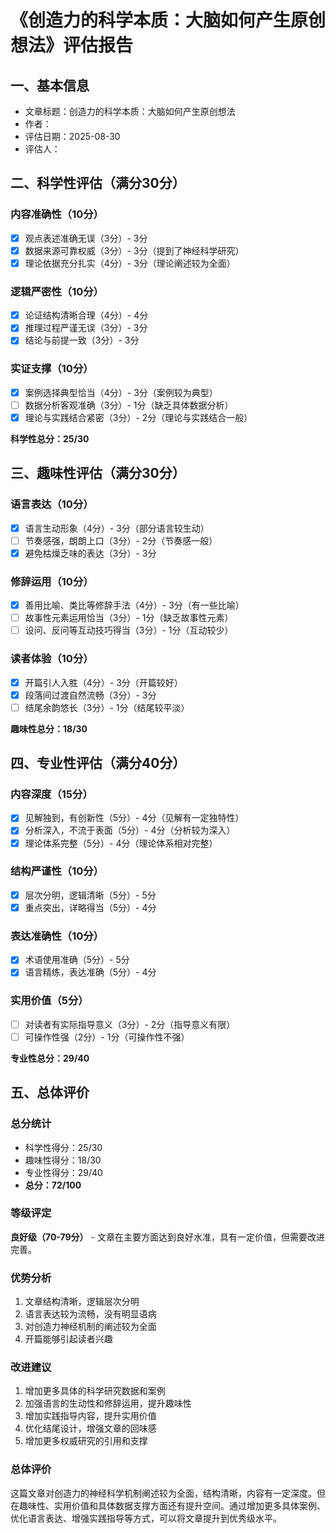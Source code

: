 # 《创造力的科学本质：大脑如何产生原创想法》评估报告

## 一、基本信息
- 文章标题：创造力的科学本质：大脑如何产生原创想法
- 作者：
- 评估日期：2025-08-30
- 评估人：

## 二、科学性评估（满分30分）

### 内容准确性（10分）
- [x] 观点表述准确无误（3分）- 3分
- [x] 数据来源可靠权威（3分）- 3分（提到了神经科学研究）
- [x] 理论依据充分扎实（4分）- 3分（理论阐述较为全面）

### 逻辑严密性（10分）
- [x] 论证结构清晰合理（4分）- 4分
- [x] 推理过程严谨无误（3分）- 3分
- [x] 结论与前提一致（3分）- 3分

### 实证支撑（10分）
- [x] 案例选择典型恰当（4分）- 3分（案例较为典型）
- [ ] 数据分析客观准确（3分）- 1分（缺乏具体数据分析）
- [x] 理论与实践结合紧密（3分）- 2分（理论与实践结合一般）

**科学性总分：25/30**

## 三、趣味性评估（满分30分）

### 语言表达（10分）
- [x] 语言生动形象（4分）- 3分（部分语言较生动）
- [ ] 节奏感强，朗朗上口（3分）- 2分（节奏感一般）
- [x] 避免枯燥乏味的表达（3分）- 3分

### 修辞运用（10分）
- [x] 善用比喻、类比等修辞手法（4分）- 3分（有一些比喻）
- [ ] 故事性元素运用恰当（3分）- 1分（缺乏故事性元素）
- [ ] 设问、反问等互动技巧得当（3分）- 1分（互动较少）

### 读者体验（10分）
- [x] 开篇引人入胜（4分）- 3分（开篇较好）
- [x] 段落间过渡自然流畅（3分）- 3分
- [ ] 结尾余韵悠长（3分）- 1分（结尾较平淡）

**趣味性总分：18/30**

## 四、专业性评估（满分40分）

### 内容深度（15分）
- [x] 见解独到，有创新性（5分）- 4分（见解有一定独特性）
- [x] 分析深入，不流于表面（5分）- 4分（分析较为深入）
- [x] 理论体系完整（5分）- 4分（理论体系相对完整）

### 结构严谨性（10分）
- [x] 层次分明，逻辑清晰（5分）- 5分
- [x] 重点突出，详略得当（5分）- 4分

### 表达准确性（10分）
- [x] 术语使用准确（5分）- 5分
- [x] 语言精练，表达准确（5分）- 4分

### 实用价值（5分）
- [ ] 对读者有实际指导意义（3分）- 2分（指导意义有限）
- [ ] 可操作性强（2分）- 1分（可操作性不强）

**专业性总分：29/40**

## 五、总体评价

### 总分统计
- 科学性得分：25/30
- 趣味性得分：18/30
- 专业性得分：29/40
- **总分：72/100**

### 等级评定
**良好级（70-79分）** - 文章在主要方面达到良好水准，具有一定价值，但需要改进完善。

### 优势分析
1. 文章结构清晰，逻辑层次分明
2. 语言表达较为流畅，没有明显语病
3. 对创造力神经机制的阐述较为全面
4. 开篇能够引起读者兴趣

### 改进建议
1. 增加更多具体的科学研究数据和案例
2. 加强语言的生动性和修辞运用，提升趣味性
3. 增加实践指导内容，提升实用价值
4. 优化结尾设计，增强文章的回味感
5. 增加更多权威研究的引用和支撑

### 总体评价
这篇文章对创造力的神经科学机制阐述较为全面，结构清晰，内容有一定深度。但在趣味性、实用价值和具体数据支撑方面还有提升空间。通过增加更多具体案例、优化语言表达、增强实践指导等方式，可以将文章提升到优秀级水平。
